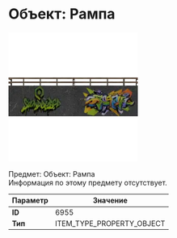 # Объект: Рампа

![Item Image](../img/6955.webp?raw=true)

Предмет: Объект: Рампа<br>Информация по этому предмету отсутствует.


| Параметр | Значение |
|----------|----------|
| **ID** | 6955 |
| **Тип** | ITEM_TYPE_PROPERTY_OBJECT |

